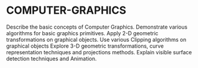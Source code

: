 # COMPUTER-GRAPHICS
Describe the basic concepts of Computer Graphics.  Demonstrate various algorithms for basic graphics primitives.  Apply 2-D geometric transformations on graphical objects.  Use various Clipping algorithms on graphical objects  Explore 3-D geometric transformations, curve representation techniques and projections methods. Explain visible surface detection techniques and Animation. 
 
 
